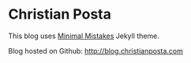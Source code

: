 # Christian Posta

This blog uses [Minimal Mistakes](http://mmistakes.github.io/minimal-mistakes/) Jekyll theme.

Blog hosted on Github: http://blog.christianposta.com
